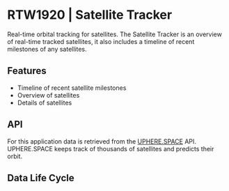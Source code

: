 # RTW1920 | Satellite Tracker
Real-time orbital tracking for satellites. The Satellite Tracker is an overview of real-time tracked satellites, it also includes a timeline of recent milestones of any satellites.

## Features
- Timeline of recent satellite milestones
- Overview of satellites
- Details of satellites

## API
For this application data is retrieved from the [UPHERE.SPACE](https://uphere.space/) API. UPHERE.SPACE keeps track of thousands of satellites and predicts their orbit.

## Data Life Cycle
